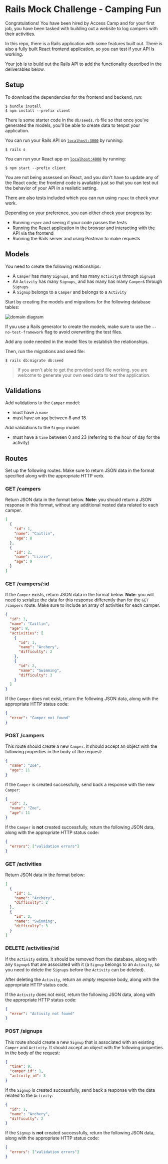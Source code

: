 # Rails Mock Challenge - Camping Fun

Congratulations! You have been hired by Access Camp and for your first job, you
have been tasked with building out a website to log campers with their
activities.

In this repo, there is a Rails application with some features built out. There
is also a fully built React frontend application, so you can test if your API is
working.

Your job is to build out the Rails API to add the functionality described in the
deliverables below.

## Setup

To download the dependencies for the frontend and backend, run:

```console
$ bundle install
$ npm install --prefix client
```

There is some starter code in the `db/seeds.rb` file so that once you've
generated the models, you'll be able to create data to tenpst your application.

You can run your Rails API on [`localhost:3000`](http://localhost:3000) by running:

```console
$ rails s
```

You can run your React app on [`localhost:4000`](http://localhost:4000) by running:

```console
$ npm start --prefix client
```

You are not being assessed on React, and you don't have to update any of the React
code; the frontend code is available just so that you can test out the behavior
of your API in a realistic setting.

There are also tests included which you can run using `rspec` to check your work.

Depending on your preference, you can either check your progress by:

- Running `rspec` and seeing if your code passes the tests
- Running the React application in the browser and interacting with the API via
  the frontend
- Running the Rails server and using Postman to make requests

## Models

You need to create the following relationships:

- A `Camper` has many `Signups`, and has many `Activity`s through `Signup`s
- An `Activity` has many `Signups`, and has many has many `Camper`s through `Signup`s
- A `Signup` belongs to a `Camper` and belongs to a `Activity`

Start by creating the models and migrations for the following database tables:

![domain diagram](https://curriculum-content.s3.amazonaws.com/phase-4/mock-challenge-camping-fun/diagram.png)

If you use a Rails generator to create the models, make sure to use the
`--no-test-framework` flag to avoid overwriting the test files.

Add any code needed in the model files to establish the relationships.

Then, run the migrations and seed file:

```console
$ rails db:migrate db:seed
```

> If you aren't able to get the provided seed file working, you are welcome to
> generate your own seed data to test the application.

## Validations

Add validations to the `Camper` model:

- must have a `name`
- must have an `age` between 8 and 18

Add validations to the `Signup` model:

- must have a `time` between 0 and 23 (referring to the hour of day for the
  activity)

## Routes

Set up the following routes. Make sure to return JSON data in the format
specified along with the appropriate HTTP verb.

### GET /campers

Return JSON data in the format below. **Note**: you should return a JSON
response in this format, without any additional nested data related to each
camper.

```json
[
  {
    "id": 1,
    "name": "Caitlin",
    "age": 8
  },
  {
    "id": 2,
    "name": "Lizzie",
    "age": 9
  }
]
```

### GET /campers/:id

If the `Camper` exists, return JSON data in the format below. **Note**: you will
need to serialize the data for this response differently than for the
`GET /campers` route. Make sure to include an array of activities for each
camper.

```json
{
  "id": 1,
  "name": "Caitlin",
  "age": 8,
  "activities": [
    {
      "id": 1,
      "name": "Archery",
      "difficulty": 2
    },
    {
      "id": 2,
      "name": "Swimming",
      "difficulty": 3
    }
  ]
}
```

If the `Camper` does not exist, return the following JSON data, along with
the appropriate HTTP status code:

```json
{
  "error": "Camper not found"
}
```

### POST /campers

This route should create a new `Camper`. It should accept an object with the
following properties in the body of the request:

```json
{
  "name": "Zoe",
  "age": 11
}
```

If the `Camper` is created successfully, send back a response with the new
`Camper`:

```json
{
  "id": 2,
  "name": "Zoe",
  "age": 11
}
```

If the `Camper` is **not** created successfully, return the following JSON data,
along with the appropriate HTTP status code:

```json
{
  "errors": ["validation errors"]
}
```

### GET /activities

Return JSON data in the format below:

```json
[
  {
    "id": 1,
    "name": "Archery",
    "difficulty": 2
  },
  {
    "id": 2,
    "name": "Swimming",
    "difficulty": 3
  }
]
```

### DELETE /activities/:id

If the `Activity` exists, it should be removed from the database, along with
any `Signup`s that are associated with it (a `Signup` belongs
to an `Activity`, so you need to delete the `Signup`s before the
`Activity` can be deleted).

After deleting the `Activity`, return an _empty_ response body, along with the
appropriate HTTP status code.

If the `Activity` does not exist, return the following JSON data, along with
the appropriate HTTP status code:

```json
{
  "error": "Activity not found"
}
```

### POST /signups

This route should create a new `Signup` that is associated with an
existing `Camper` and `Activity`. It should accept an object with the following
properties in the body of the request:

```json
{
  "time": 9,
  "camper_id": 1,
  "activity_id": 3
}
```

If the `Signup` is created successfully, send back a response with the data
related to the `Activity`:

```json
{
  "id": 1,
  "name": "Archery",
  "difficulty": 2
}
```

If the `Signup` is **not** created successfully, return the following JSON data,
along with the appropriate HTTP status code:

```json
{
  "errors": ["validation errors"]
}
```
